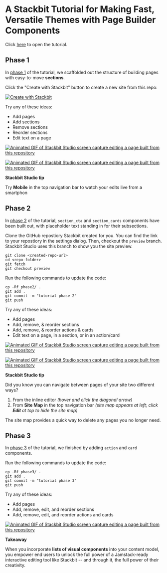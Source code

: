 # A Stackbit Tutorial for Making Fast, Versatile Themes with Page Builder Components

Click [here](https://stackbit.com/docs/knowledge-base/building-with-components/) to open the tutorial.

## Phase 1

In [phase 1](https://stackbit.com/docs/knowledge-base/building-with-components#phase_1) of the tutorial, we scaffolded out the structure of building pages with easy-to-move **sections**.

Click the "Create with Stackbit" button to create a new site from this repo:

[![Create with Stackbit](https://assets.stackbit.com/badge/create-with-stackbit.svg)](https://app.stackbit.com/create?theme=https://github.com/stackbit/components-tutorial)

Try any of these ideas:

* Add pages
* Add sections
* Remove sections
* Reorder sections
* Edit text on a page

[![Animated GIF of Stackbit Studio screen capture editing a page built from this repository](https://res.cloudinary.com/kkwsb/video/upload/c_scale,h_200,q_auto:low,e_loop/components-phase1-edit-home.gif)](https://res.cloudinary.com/kkwsb/video/upload/components-phase1-edit-home.mp4)

[![Animated GIF of Stackbit Studio screen capture editing a page built from this repository](https://res.cloudinary.com/kkwsb/video/upload/c_crop,h_1080,w_1200/c_scale,h_200,q_auto:low,e_loop/components-phase1-drag-section.gif)](https://res.cloudinary.com/kkwsb/video/upload/c_crop,h_1080,w_1200/components-phase1-drag-section.mp4)

**Stackbit Studio tip**

Try **Mobile** in the top navigation bar to watch your edits live from a smartphon


## Phase 2

In [phase 2](https://stackbit.com/docs/knowledge-base/building-with-components#phase_2) of the tutorial, `section_cta` and `section_cards` components have been built out, with placeholder text standing in for their subsections.

Clone the GitHub repostiory Stackbit created for you. You can find the link to your repostiory in the settings dialog.
Then, checkout the `preview` branch. Stackbit Studio uses this branch to show you the site preview.

```shell
git clone <created-repo-url>
cd <repo-folder>
git fetch
git checkout preview
```

Run the following commands to update the code:

```shell
cp -Rf phase2/ .
git add .
git commit -m "tutorial phase 2"
git push
```

Try any of these ideas:

* Add pages
* Add, remove, & reorder sections
* Add, remove, & reorder actions & cards
* Edit text on a page, in a section, or in an action/card

[![Animated GIF of Stackbit Studio screen capture editing a page built from this repository](https://res.cloudinary.com/kkwsb/video/upload/c_crop,h_1080,w_1200/c_scale,h_200,q_auto:low,e_loop/components-phase2-add-sections.gif)](https://res.cloudinary.com/kkwsb/video/upload/c_crop,h_1080,w_1200/components-phase2-add-sections.mp4)

[![Animated GIF of Stackbit Studio screen capture editing a page built from this repository](https://res.cloudinary.com/kkwsb/video/upload/c_crop,h_1080,w_1200/c_scale,h_200,q_auto:low,e_loop/components-phase2-drag-action.gif)](https://res.cloudinary.com/kkwsb/video/upload/c_crop,h_1080,w_1200/components-phase2-drag-action.mp4)

**Stackbit Studio tip**

Did you know you can navigate between pages of your site two different ways?

1. From the inline editor _(hover and click the diagonal arrow)_
2. From **Site Map** in the top navigation bar _(site map appears at left; click **Edit** at top to hide the site map)_

The site map provides a quick way to delete any pages you no longer need.


## Phase 3

In [phase 3](https://stackbit.com/docs/knowledge-base/building-with-components#phase_3) of the tutorial, we finished by adding `action` and `card` components.

Run the following commands to update the code:

```shell
cp -Rf phase3/ .
git add .
git commit -m "tutorial phase 3"
git push
```

Try any of these ideas:

* Add pages
* Add, remove, edit, and reorder sections
* Add, remove, edit, and reorder actions and cards

[![Animated GIF of Stackbit Studio screen capture editing a page built from this repository](https://res.cloudinary.com/kkwsb/video/upload/c_crop,h_1080,w_1200/c_scale,h_200,q_auto:low,e_loop/so_0.5,eo_7.25/components-phase3-drag-section.gif)](https://res.cloudinary.com/kkwsb/video/upload/c_crop,h_1080,w_1200/so_0.5,eo_7.25/components-phase3-drag-section.mp4)


**Takeaway**

When you incorporate **lists of visual components** into your content model, you empower end users to unlock the full power of a Jamstack-ready interactive editing tool like Stackbit -- and through it, the full power of their creativity.

